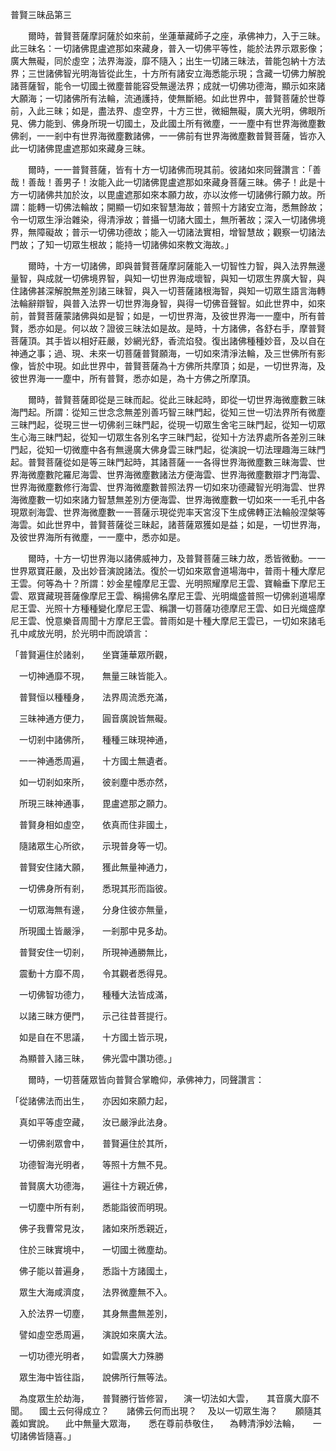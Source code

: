 普賢三昧品第三

　　爾時，普賢菩薩摩訶薩於如來前，坐蓮華藏師子之座，承佛神力，入于三昧。此三昧名：一切諸佛毘盧遮那如來藏身，普入一切佛平等性，能於法界示眾影像；廣大無礙，同於虛空；法界海漩，靡不隨入；出生一切諸三昧法，普能包納十方法界；三世諸佛智光明海皆從此生，十方所有諸安立海悉能示現；含藏一切佛力解脫諸菩薩智，能令一切國土微塵普能容受無邊法界；成就一切佛功德海，顯示如來諸大願海；一切諸佛所有法輪，流通護持，使無斷絕。如此世界中，普賢菩薩於世尊前，入此三昧；如是，盡法界、虛空界，十方三世，微細無礙，廣大光明，佛眼所見、佛力能到、佛身所現一切國土，及此國土所有微塵，一一塵中有世界海微塵數佛剎，一一剎中有世界海微塵數諸佛，一一佛前有世界海微塵數普賢菩薩，皆亦入此一切諸佛毘盧遮那如來藏身三昧。

　　爾時，一一普賢菩薩，皆有十方一切諸佛而現其前。彼諸如來同聲讚言：「善哉！善哉！善男子！汝能入此一切諸佛毘盧遮那如來藏身菩薩三昧。佛子！此是十方一切諸佛共加於汝，以毘盧遮那如來本願力故，亦以汝修一切諸佛行願力故。所謂：能轉一切佛法輪故；開顯一切如來智慧海故；普照十方諸安立海，悉無餘故；令一切眾生淨治雜染，得清淨故；普攝一切諸大國土，無所著故；深入一切諸佛境界，無障礙故；普示一切佛功德故；能入一切諸法實相，增智慧故；觀察一切諸法門故；了知一切眾生根故；能持一切諸佛如來教文海故。」

　　爾時，十方一切諸佛，即與普賢菩薩摩訶薩能入一切智性力智，與入法界無邊量智，與成就一切佛境界智，與知一切世界海成壞智，與知一切眾生界廣大智，與住諸佛甚深解脫無差別諸三昧智，與入一切菩薩諸根海智，與知一切眾生語言海轉法輪辭辯智，與普入法界一切世界海身智，與得一切佛音聲智。如此世界中，如來前，普賢菩薩蒙諸佛與如是智；如是，一切世界海，及彼世界海一一塵中，所有普賢，悉亦如是。何以故？證彼三昧法如是故。是時，十方諸佛，各舒右手，摩普賢菩薩頂。其手皆以相好莊嚴，妙網光舒，香流焰發。復出諸佛種種妙音，及以自在神通之事；過、現、未來一切菩薩普賢願海，一切如來清淨法輪，及三世佛所有影像，皆於中現。如此世界中，普賢菩薩為十方佛所共摩頂；如是，一切世界海，及彼世界海一一塵中，所有普賢，悉亦如是，為十方佛之所摩頂。

　　爾時，普賢菩薩即從是三昧而起。從此三昧起時，即從一切世界海微塵數三昧海門起。所謂：從知三世念念無差別善巧智三昧門起，從知三世一切法界所有微塵三昧門起，從現三世一切佛剎三昧門起，從現一切眾生舍宅三昧門起，從知一切眾生心海三昧門起，從知一切眾生各別名字三昧門起，從知十方法界處所各差別三昧門起，從知一切微塵中各有無邊廣大佛身雲三昧門起，從演說一切法理趣海三昧門起。普賢菩薩從如是等三昧門起時，其諸菩薩一一各得世界海微塵數三昧海雲、世界海微塵數陀羅尼海雲、世界海微塵數諸法方便海雲、世界海微塵數辯才門海雲、世界海微塵數修行海雲、世界海微塵數普照法界一切如來功德藏智光明海雲、世界海微塵數一切如來諸力智慧無差別方便海雲、世界海微塵數一切如來一一毛孔中各現眾剎海雲、世界海微塵數一一菩薩示現從兜率天宮沒下生成佛轉正法輪般涅槃等海雲。如此世界中，普賢菩薩從三昧起，諸菩薩眾獲如是益；如是，一切世界海，及彼世界海所有微塵，一一塵中，悉亦如是。

　　爾時，十方一切世界海以諸佛威神力，及普賢菩薩三昧力故，悉皆微動。一一世界眾寶莊嚴，及出妙音演說諸法。復於一切如來眾會道場海中，普雨十種大摩尼王雲。何等為十？所謂：妙金星幢摩尼王雲、光明照耀摩尼王雲、寶輪垂下摩尼王雲、眾寶藏現菩薩像摩尼王雲、稱揚佛名摩尼王雲、光明熾盛普照一切佛剎道場摩尼王雲、光照十方種種變化摩尼王雲、稱讚一切菩薩功德摩尼王雲、如日光熾盛摩尼王雲、悅意樂音周聞十方摩尼王雲。普雨如是十種大摩尼王雲已，一切如來諸毛孔中咸放光明，於光明中而說頌言：

「普賢遍住於諸剎，　　坐寶蓮華眾所觀，

　一切神通靡不現，　　無量三昧皆能入。
 
　普賢恒以種種身，　　法界周流悉充滿，
 
　三昧神通方便力，　　圓音廣說皆無礙。
 
　一切剎中諸佛所，　　種種三昧現神通，
 
　一一神通悉周遍，　　十方國土無遺者。
 
　如一切剎如來所，　　彼剎塵中悉亦然，
 
　所現三昧神通事，　　毘盧遮那之願力。
 
　普賢身相如虛空，　　依真而住非國土，
 
　隨諸眾生心所欲，　　示現普身等一切。
 
　普賢安住諸大願，　　獲此無量神通力，
 
　一切佛身所有剎，　　悉現其形而詣彼。
 
　一切眾海無有邊，　　分身住彼亦無量，
 
　所現國土皆嚴淨，　　一剎那中見多劫。
 
　普賢安住一切剎，　　所現神通勝無比，
 
　震動十方靡不周，　　令其觀者悉得見。
 
　一切佛智功德力，　　種種大法皆成滿，
 
　以諸三昧方便門，　　示己往昔菩提行。
 
　如是自在不思議，　　十方國土皆示現，
 
　為顯普入諸三昧，　　佛光雲中讚功德。」
 
　　爾時，一切菩薩眾皆向普賢合掌瞻仰，承佛神力，同聲讚言：

「從諸佛法而出生，　　亦因如來願力起，

　真如平等虛空藏，　　汝已嚴淨此法身。
 
　一切佛剎眾會中，　　普賢遍住於其所，
 
　功德智海光明者，　　等照十方無不見。
 
　普賢廣大功德海，　　遍往十方親近佛，
 
　一切塵中所有剎，　　悉能詣彼而明現。
 
　佛子我曹常見汝，　　諸如來所悉親近，
 
　住於三昧實境中，　　一切國土微塵劫。
 
　佛子能以普遍身，　　悉詣十方諸國土，
 
　眾生大海咸濟度，　　法界微塵無不入。
 
　入於法界一切塵，　　其身無盡無差別，
 
　譬如虛空悉周遍，　　演說如來廣大法。
 
　一切功德光明者，　　如雲廣大力殊勝
 
　眾生海中皆往詣，　　說佛所行無等法。
 
　為度眾生於劫海，　　普賢勝行皆修習，
　演一切法如大雲，　　其音廣大靡不聞。
　國土云何得成立？　　諸佛云何而出現？
　及以一切眾生海？　　願隨其義如實說。
　此中無量大眾海，　　悉在尊前恭敬住，
　為轉清淨妙法輪，　　一切諸佛皆隨喜。」

